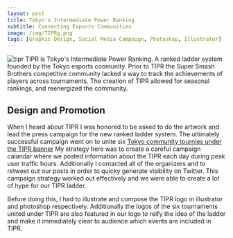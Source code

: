 ```yaml
---
layout: post
title: Tokyo's Intermediate Power Ranking 
subtitle: Connecting Esports Communities
image: /img/TIPRg.png
tags: [Graphic Design, Social Media Campaign, Photoshop, Illustrator]
---
```

![tipr](https://imgur.com/wcL2JcE.png)
TIPR is Tokyo's Intermediate Power Ranking. A ranked ladder system founded by the Tokyo esports coomunity. 
Prior to TIPR the Super Smash Brothers competitive community lacked a way to track the achievements of players across tournaments.
The creation of TIPR allowed for seasonal rankings, and reenergized the community.

## Design and Promotion
When I heard about TIPR I was honored to be asked to do the artwork and lead the press campaign for the new ranked ladder system.
The ultimately successful campaign went on to unite six [Tokyo community tournies under the TIPR banner](https://twitter.com/TokyoSSB_JP)
My strategy here was to create a careful campaign calandar where we posted information about the TIPR each day during peak user traffic hours. Additionally I contacted all of the organizers and to retweet out our posts in order to quicky generate visibility on Twitter. This campaign strategy worked out effectively and we were able to create a lot of hype for our TIPR ladder.  

Before doing this, I had to illustrate and compose the TIPR logo in illustrator and photoshop respectively.  Additionally the logos of the six tournaments united under TIPR are also featured in our logo to reify the idea of the ladder and make it immediately clear to audience which events are included in TIPR.


